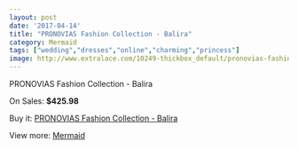 ```yaml
---
layout: post
date: '2017-04-14'
title: "PRONOVIAS Fashion Collection - Balira"
category: Mermaid
tags: ["wedding","dresses","online","charming","princess"]
image: http://www.extralace.com/10249-thickbox_default/pronovias-fashion-collection-balira.jpg
---
```

PRONOVIAS Fashion Collection - Balira

On Sales: **$425.98**
<a href="https://www.extralace.com/mermaid/4835-pronovias-fashion-collection-balira.html"><amp-img layout="responsive" width="600" height="600" src="//www.extralace.com/10249-thickbox_default/pronovias-fashion-collection-balira.jpg" alt="PRONOVIAS Fashion Collection - Balira 0" /></a>

Buy it: [PRONOVIAS Fashion Collection - Balira](https://www.extralace.com/mermaid/4835-pronovias-fashion-collection-balira.html "PRONOVIAS Fashion Collection - Balira")

View more: [Mermaid](https://www.extralace.com/5-mermaid "Mermaid")